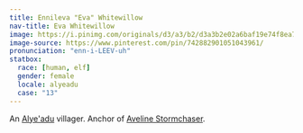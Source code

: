 ```yaml
---
title: Ennileva "Eva" Whitewillow
nav-title: Eva Whitewillow
image: https://i.pinimg.com/originals/d3/a3/b2/d3a3b2e02a6baf19e74f8ea7d10971d0.jpg
image-source: https://www.pinterest.com/pin/742882901051043961/
pronunciation: "enn-i-LEEV-uh"
statbox:
  race: [human, elf]
  gender: female
  locale: alyeadu
  case: "13"
---
```


An [Alye'adu](../locales/alyeadu) villager. Anchor of [Aveline Stormchaser](aveline-stormchaser).
